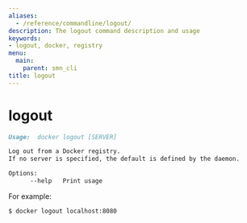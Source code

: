 ```yaml
---
aliases:
  - /reference/commandline/logout/
description: The logout command description and usage
keywords:
- logout, docker, registry
menu:
  main:
    parent: smn_cli
title: logout
---
```


# logout

```markdown
Usage:  docker logout [SERVER]

Log out from a Docker registry.
If no server is specified, the default is defined by the daemon.

Options:
      --help   Print usage
```

For example:

    $ docker logout localhost:8080
